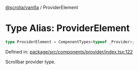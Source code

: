[@scrolia/vanilla](../README.md) / ProviderElement

# Type Alias: ProviderElement

```ts
type ProviderElement = ComponentTypes<typeof _Provider>;
```

Defined in: [package/src/components/provider/index.tsx:122](https://github.com/scrolia/vanilla/blob/d5b9981d7613b9946bfacdcfeac4dfdbcb0dbf18/package/src/components/provider/index.tsx#L122)

Scrollbar provider type.
